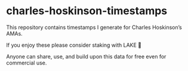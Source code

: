 # charles-hoskinson-timestamps
This repository contains timestamps I generate for Charles Hoskinson’s AMAs.

If you enjoy these please consider staking with LAKE 💙

Anyone can share, use, and build upon this data for free even for commercial use.
